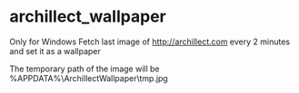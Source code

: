 # archillect_wallpaper
Only for Windows
Fetch last image of http://archillect.com every 2 minutes and set it as a wallpaper

The temporary path of the image will be %APPDATA%\ArchillectWallpaper\tmp.jpg
